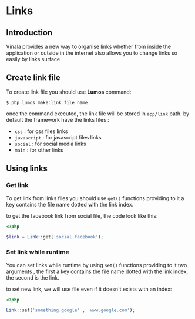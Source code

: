# Links

## Introduction

Vinala provides a new way to organise links whether from inside the application or outside in the internet also allows you to change links so easily by links surface

## Create link file

To create link file you should use **Lumos** command:

	$ php lumos make:link file_name

once the command executed, the link file will be stored in `app/link` path.
by default the framework have the links files :

* `css` : for css files links
* `javascript` : for javascript files links
* `social` : for social media links
* `main` : for other links

## Using links
### Get link

To get link from links files you should use `get()` functions providing to it a key contains the file name dotted with the link index.

to get the facebook link from social file, the code look like this:

```php
<?php

$link = Link::get('social.facebook');
```

### Set link while runtime

You can set links while runtime by using `set()` functions providing to it two arguments , the first a key contains the file name dotted with the link index, the second is the link.

to set new link, we will use file even if it doesn't exists with an index:

```php
<?php

Link::set('something.google' , 'www.google.com');
```

